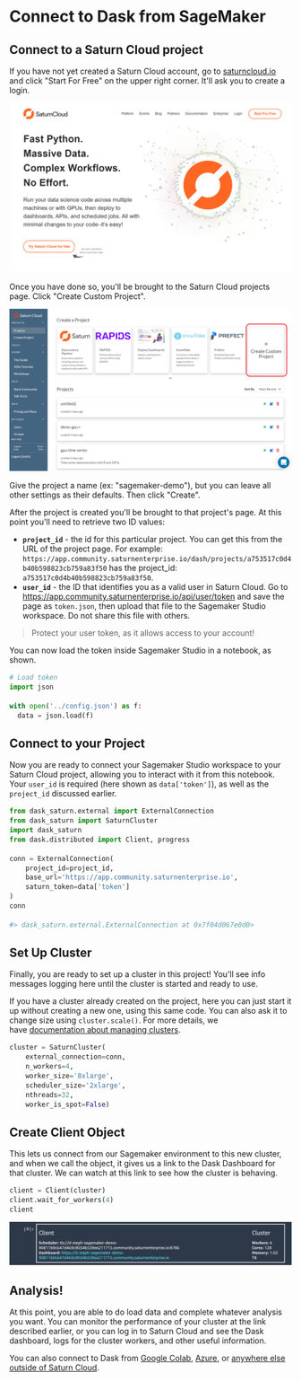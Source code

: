 # Connect to Dask from SageMaker

## Connect to a Saturn Cloud project

If you have not yet created a Saturn Cloud account, go to [saturncloud.io](https://saturncloud.io) and click "Start For Free" on the upper right corner. It'll ask you to create a login.

<img src="/images/docs/homepage.jpg" alt="Saturn homepage" class="doc-image">

Once you have done so, you'll be brought to the Saturn Cloud projects page. Click "Create Custom Project".

<img src="/images/docs/sagemaker-u01.png" alt="Saturn creating a new project" class="doc-image">

Give the project a name (ex: "sagemaker-demo"), but you can leave all other settings as their defaults. Then click "Create".

After the project is created you'll be brought to that project's page. At this point you'll need to retrieve two ID values:

- **`project_id`** - the id for this particular project. You can get this from the URL of the project page. For example: `https://app.community.saturnenterprise.io/dash/projects/a753517c0d4b40b598823cb759a83f50` has the project_id: `a753517c0d4b40b598823cb759a83f50`.
- **`user_id`** - the ID that identifies you as a valid user in Saturn Cloud. Go to <a href="https://app.community.saturnenterprise.io/api/user/token" target='_blank' rel='noopener'>https://app.community.saturnenterprise.io/api/user/token</a> and save the page as `token.json`, then upload that file to the Sagemaker Studio workspace. Do not share this file with others.

> Protect your user token, as it allows access to your account!

You can now load the token inside Sagemaker Studio in a notebook, as shown.

```python
# Load token
import json

with open('../config.json') as f:
  data = json.load(f)
```

## Connect to your Project

Now you are ready to connect your Sagemaker Studio workspace to your Saturn Cloud project, allowing you to interact with it from this notebook. Your `user_id` is required (here shown as `data['token']`), as well as the `project_id` discussed earlier.

```python
from dask_saturn.external import ExternalConnection
from dask_saturn import SaturnCluster
import dask_saturn
from dask.distributed import Client, progress

conn = ExternalConnection(
    project_id=project_id,
    base_url='https://app.community.saturnenterprise.io',
    saturn_token=data['token']
)
conn

#> dask_saturn.external.ExternalConnection at 0x7f04d067e0d0>
```

## Set Up Cluster

Finally, you are ready to set up a cluster in this project! You'll see info messages logging here until the cluster is started and ready to use.

If you have a cluster already created on the project, here you can just start it up without creating a new one, using this same code. You can also ask it to change size using `cluster.scale()`. For more details, we have [documentation about managing clusters](<docs/Using Saturn Cloud/Create Cluster/create_cluster.md>).

```python
cluster = SaturnCluster(
    external_connection=conn,
    n_workers=4,
    worker_size='8xlarge',
    scheduler_size='2xlarge',
    nthreads=32,
    worker_is_spot=False)
```

## Create Client Object

This lets us connect from our Sagemaker environment to this new cluster, and when we call the object, it gives us a link to the Dask Dashboard for that cluster. We can watch at this link to see how the cluster is behaving.

```python
client = Client(cluster)
client.wait_for_workers(4)
client
```

<img src="/images/docs/sagemaker-090556.png" alt="Created Dask client" class="doc-image">

## Analysis!

At this point, you are able to do load data and complete whatever analysis you want. You can monitor the performance of your cluster at the link described earlier, or you can log in to Saturn Cloud and see the Dask dashboard, logs for the cluster workers, and other useful information.

You can also connect to Dask from [Google Colab](<docs/Using Saturn Cloud/External Connect/colab_external_connect.md>), [Azure](<docs/Using Saturn Cloud/External Connect/azure_external_connect.md>), or [anywhere else outside of Saturn Cloud](<docs/Using Saturn Cloud/External Connect/external_connect.md>).
